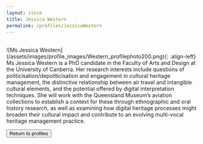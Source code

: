 ```yaml
---
layout: since
title: Jessica Western
permalink: /profiles/JessicaWestern
---
```

<br>
![Ms Jessica Western](/assets/images/profile_images/Western_profilephoto200.png){: .align-left}
Ms Jessica Western is a PhD candidate in the Faculty of Arts and Design at the University of Canberra. Her research interests include questions of politicisation/depoliticisation and engagement in cultural heritage management, the distinctive relationship between air travel and intangible cultural elements, and the potential offered by digital interpretation techniques. She will work with the Queensland Museum’s aviation collections to establish a context for these through ethnographic and oral history research, as well as examining how digital heritage processes might broaden their cultural impact and contribute to an evolving multi-vocal heritage management practice.

<p><a href="http://www.heritageoftheair.org.au/profiles"><button class="button">Return to profiles</button></a></p>
